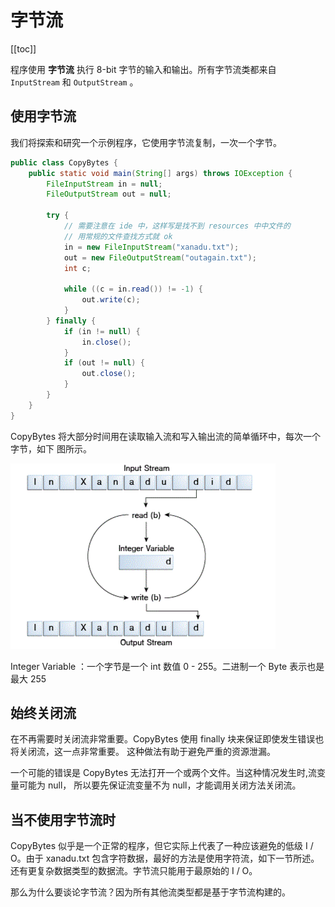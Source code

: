 # 字节流
[[toc]]

程序使用 **字节流** 执行 8-bit 字节的输入和输出。所有字节流类都来自 `InputStream` 和 `OutputStream` 。

## 使用字节流

我们将探索和研究一个示例程序，它使用字节流复制，一次一个字节。

```java
public class CopyBytes {
    public static void main(String[] args) throws IOException {
        FileInputStream in = null;
        FileOutputStream out = null;

        try {
            // 需要注意在 ide 中，这样写是找不到 resources 中中文件的
            // 用常规的文件查找方式就 ok
            in = new FileInputStream("xanadu.txt");
            out = new FileOutputStream("outagain.txt");
            int c;

            while ((c = in.read()) != -1) {
                out.write(c);
            }
        } finally {
            if (in != null) {
                in.close();
            }
            if (out != null) {
                out.close();
            }
        }
    }
}
```

CopyBytes 将大部分时间用在读取输入流和写入输出流的简单循环中，每次一个字节，如下 图所示。  

![](./assets/byteStream.png)

Integer Variable ：一个字节是一个 int 数值  0 - 255。二进制一个 Byte 表示也是最大 255

## 始终关闭流

在不再需要时关闭流非常重要。CopyBytes 使用 finally 块来保证即使发生错误也将关闭流，这一点非常重要。
这种做法有助于避免严重的资源泄漏。

一个可能的错误是 CopyBytes 无法打开一个或两个文件。当这种情况发生时,流变量可能为 null，
所以要先保证流变量不为 null，才能调用关闭方法关闭流。

## 当不使用字节流时

CopyBytes 似乎是一个正常的程序，但它实际上代表了一种应该避免的低级 I / O。由于 xanadu.txt 包含字符数据，最好的方法是使用字符流，如下一节所述。还有更复杂数据类型的数据流。字节流只能用于最原始的 I / O。

那么为什么要谈论字节流？因为所有其他流类型都是基于字节流构建的。
